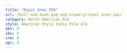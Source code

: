 ```yaml
---
title: "Royal Arms IPA"
url: /bull-and-bush-pub-and-brewery/royal-arms-ipa/
category: North American Ale
style: American-Style India Pale Ale
abv: 0
ibu: 0
srm: 0
upc: 0
---
```


